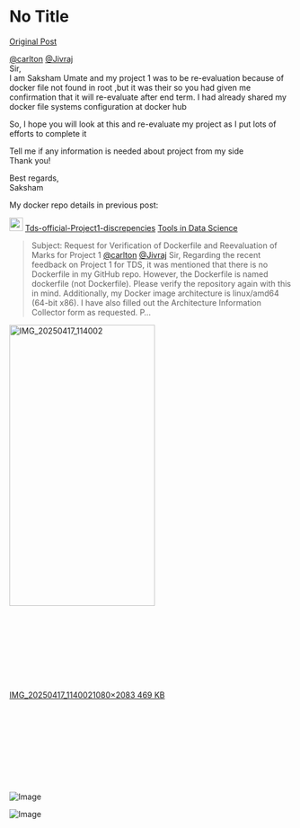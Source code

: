# No Title

[Original Post](https://discourse.onlinedegree.iitm.ac.in/t/171141/478)

<p><a class="mention" href="/u/carlton">@carlton</a> <a class="mention" href="/u/jivraj">@Jivraj</a><br>
Sir,<br>
I am Saksham Umate and my project 1 was to be re-evaluation because of docker file not found in root ,but it was their so you had given me confirmation that it will re-evaluate after end term. I had already shared my docker file systems configuration at docker hub</p>
<p>So, I hope you will look at this and re-evaluate my project as I put lots of efforts to complete it</p>
<p>Tell me if any information is needed about project from my side<br>
Thank you!</p>
<p>Best regards,<br>
Saksham</p>
<p>My docker repo details in previous post:</p><aside class="quote quote-modified" data-post="447" data-topic="171141">
  <div class="title">
    <div class="quote-controls"></div>
    <img alt="" width="24" height="24" src="https://dub1.discourse-cdn.com/flex013/user_avatar/discourse.onlinedegree.iitm.ac.in/23f1001822/48/66833_2.png" class="avatar">
    <a href="https://discourse.onlinedegree.iitm.ac.in/t/tds-official-project1-discrepencies/171141/447">Tds-official-Project1-discrepencies</a> <a class="badge-category__wrapper " href="/c/courses/tds-kb/34"><span data-category-id="34" style="--category-badge-color: #0088CC; --category-badge-text-color: #FFFFFF; --parent-category-badge-color: #3AB54A;" data-parent-category-id="9" data-drop-close="true" class="badge-category --has-parent" title="This category is created to address subject-specific queries related to Tools in Data Science"><span class="badge-category__name">Tools in Data Science</span></span></a>
  </div>
  <blockquote>
    Subject: Request for Verification of Dockerfile and Reevaluation of Marks for Project 1 
<a class="mention" href="/u/carlton">@carlton</a> <a class="mention" href="/u/jivraj">@Jivraj</a> 
Sir, 
Regarding the recent feedback on Project 1 for TDS, it was mentioned that there is no Dockerfile in my GitHub repo. However, the Dockerfile is named dockerfile (not Dockerfile). Please verify the repository again with this in mind. 
Additionally, my Docker image architecture is linux/amd64 (64-bit x86). I have also filled out the Architecture Information Collector form as requested. 
P…
  </blockquote>
</aside>
<p><div class="lightbox-wrapper"><a class="lightbox" href="https://europe1.discourse-cdn.com/flex013/uploads/iitm/original/3X/3/f/3f8ee39bed46e6f2a196634ca56106c56c42003d.jpeg" data-download-href="/uploads/short-url/94gdAia3CpfNm8OXPu04KY1yckR.jpeg?dl=1" title="IMG_20250417_114002" rel="noopener nofollow ugc"><img src="https://europe1.discourse-cdn.com/flex013/uploads/iitm/optimized/3X/3/f/3f8ee39bed46e6f2a196634ca56106c56c42003d_2_259x500.jpeg" alt="IMG_20250417_114002" data-base62-sha1="94gdAia3CpfNm8OXPu04KY1yckR" width="259" height="500" srcset="https://europe1.discourse-cdn.com/flex013/uploads/iitm/optimized/3X/3/f/3f8ee39bed46e6f2a196634ca56106c56c42003d_2_259x500.jpeg, https://europe1.discourse-cdn.com/flex013/uploads/iitm/optimized/3X/3/f/3f8ee39bed46e6f2a196634ca56106c56c42003d_2_388x750.jpeg 1.5x, https://europe1.discourse-cdn.com/flex013/uploads/iitm/optimized/3X/3/f/3f8ee39bed46e6f2a196634ca56106c56c42003d_2_518x1000.jpeg 2x" data-dominant-color="E5E3E2"><div class="meta"><svg class="fa d-icon d-icon-far-image svg-icon" aria-hidden="true"><use href="#far-image"></use></svg><span class="filename">IMG_20250417_114002</span><span class="informations">1080×2083 469 KB</span><svg class="fa d-icon d-icon-discourse-expand svg-icon" aria-hidden="true"><use href="#discourse-expand"></use></svg></div></a></div></p>

![Image](https://europe1.discourse-cdn.com/flex013/uploads/iitm/optimized/3X/3/f/3f8ee39bed46e6f2a196634ca56106c56c42003d_2_259x500.jpeg)

![Image](https://dub1.discourse-cdn.com/flex013/user_avatar/discourse.onlinedegree.iitm.ac.in/23f1001822/48/66833_2.png)